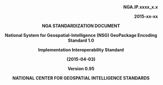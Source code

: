<p align="right"><b> NGA.IP.xxxx_x.x</b></p>
<p align="right"><b>2015-xx-xx</b></p>



<p align="middle"><b>NGA STANDARDIZATION DOCUMENT</b></p>


<p align="middle"><b>National System for Geospatial-Intelligence (NSG) GeoPackage Encoding Standard 1.0</b></p>
<p align="middle"><b>Implementation Interoperability Standard</b></p>
<p align="middle"><b>(2015-04-03)</b></p> 



<p align="middle"><b>Version 0.95</b></p>  





<p align="middle"><b>NATIONAL CENTER FOR GEOSPATIAL INTELLIGENCE STANDARDS</b></p>
